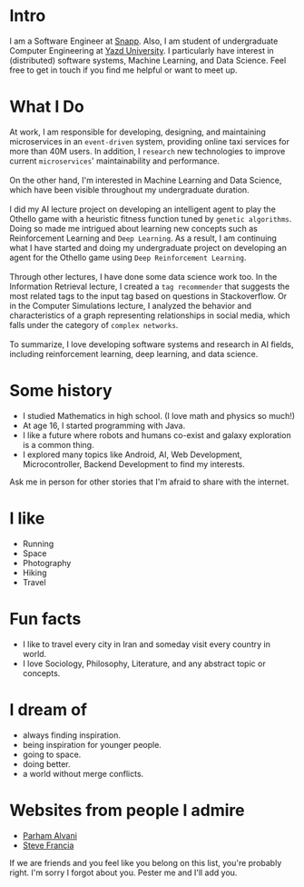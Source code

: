 
# Intro

I am a Software Engineer at [Snapp](https://www.snapp.ir). Also, I am student of undergraduate Computer Engineering at [Yazd University](https://yazd.ac.ir). I particularly have interest in (distributed) software systems, Machine Learning, and Data Science. Feel free to get in touch if you find me helpful or want to meet up.

# What I Do

At work, I am responsible for developing, designing, and maintaining microservices in an `event-driven` system, providing online taxi services for more than 40M users. In addition, I `research` new technologies to improve current `microservices`' maintainability and performance.
\
\
On the other hand, I'm interested in Machine Learning and Data Science, which have been visible throughout my undergraduate duration.
\
\
I did my AI lecture project on developing an intelligent agent to play the Othello game with a heuristic fitness function tuned by `genetic algorithms`. Doing so made me intrigued about learning new concepts such as Reinforcement Learning and `Deep Learning`. As a result, I am continuing what I have started and doing my undergraduate project on developing an agent for the Othello game using `Deep Reinforcement Learning`.
\
\
Through other lectures, I have done some data science work too. In the Information Retrieval lecture, I created a `tag recommender` that suggests the most related tags to the input tag based on questions in Stackoverflow. Or in the Computer Simulations lecture, I analyzed the behavior and characteristics of a graph representing relationships in social media, which falls under the category of `complex networks`.
\
\
To summarize, I love developing software systems and research in AI fields, including reinforcement learning, deep learning, and data science.


# Some history

- I studied Mathematics in high school. (I love math and physics so much!)
- At age 16, I started programming with Java.
- I like a future where robots and humans co-exist and galaxy exploration is a common thing.
- I explored many topics like Android, AI, Web Development, Microcontroller, Backend Development to find my interests.

Ask me in person for other stories that I'm afraid to share with the internet.

# I like

- Running
- Space
- Photography
- Hiking
- Travel

# Fun facts

- I like to travel every city in Iran and someday visit every country in world.
- I love Sociology, Philosophy, Literature, and any abstract topic or concepts.

# I dream of

- always finding inspiration.
- being inspiration for younger people.
- going to space.
- doing better.
- a world without merge conflicts.

# Websites from people I admire

- [Parham Alvani](https://1995parham.me/)
- [Steve Francia](https://spf13.com/)


If we are friends and you feel like you belong on this list, you're probably right. I'm sorry I forgot about you. Pester me and I'll add you.
